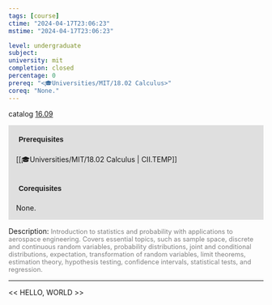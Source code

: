 ```yaml
---
tags: [course]
ctime: "2024-04-17T23:06:23"
mstime: "2024-04-17T23:06:23"

level: undergraduate
subject: 
university: mit
completion: closed
percentage: 0
prereq: "<🎓Universities/MIT/18.02 Calculus>"
coreq: "None."
---
```


catalog [16.09](http://student.mit.edu/catalog/m16a.html#16.09)

<span style="display: block; padding: 15px; background-color: rgb(100, 100, 100, 0.2);"><font id="m_prereq1398_0" style="display: block; font-family: Arial, sans-serif; font-weight: bold; padding: 5px">Prerequisites</font><br><span id="prereq1398_0">[[🎓Universities/MIT/18.02 Calculus | CII.TEMP]]</span></span>
<span style="display: block; padding: 15px; background-color: rgb(100, 100, 100, 0.2);"><font id="m_coreq1398_0" style="display: block; font-family: Arial, sans-serif; font-weight: bold; padding: 5px">Corequisites</font><br><span id="coreq1398_0">None.</span></span>

<font style="">Description:</font>
<font style="color: grey; font-size: 0.8rem;">Introduction to statistics and probability with applications to aerospace engineering. Covers essential topics, such as sample space, discrete and continuous random variables, probability distributions, joint and conditional distributions, expectation, transformation of random variables, limit theorems, estimation theory, hypothesis testing, confidence intervals, statistical tests, and regression.</font>



---

<< HELLO, WORLD >>

